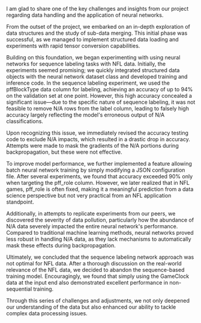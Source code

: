 I am glad to share one of the key challenges and insights from our project regarding data handling and the application of neural networks.

From the outset of the project, we embarked on an in-depth exploration of data structures and the study of sub-data merging. This initial phase was successful, as we managed to implement structured data loading and experiments with rapid tensor conversion capabilities.

Building on this foundation, we began experimenting with using neural networks for sequence labeling tasks with NFL data. Initially, the experiments seemed promising; we quickly integrated structured data objects with the neural network dataset class and developed training and inference code. In the sequence labeling experiment, we used the pffBlockType data column for labeling, achieving an accuracy of up to 94% on the validation set at one point. However, this high accuracy concealed a significant issue—due to the specific nature of sequence labeling, it was not feasible to remove N/A rows from the label column, leading to falsely high accuracy largely reflecting the model's erroneous output of N/A classifications.

Upon recognizing this issue, we immediately revised the accuracy testing code to exclude N/A impacts, which resulted in a drastic drop in accuracy. Attempts were made to mask the gradients of the N/A portions during backpropagation, but these were not effective.

To improve model performance, we further implemented a feature allowing batch neural network training by simply modifying a JSON configuration file. After several experiments, we found that accuracy exceeded 90% only when targeting the pff_role column. However, we later realized that in NFL games, pff_role is often fixed, making it a meaningful prediction from a data science perspective but not very practical from an NFL application standpoint.

Additionally, in attempts to replicate experiments from our peers, we discovered the severity of data pollution, particularly how the abundance of N/A data severely impacted the entire neural network's performance. Compared to traditional machine learning methods, neural networks proved less robust in handling N/A data, as they lack mechanisms to automatically mask these effects during backpropagation.

Ultimately, we concluded that the sequence labeling network approach was not optimal for NFL data. After a thorough discussion on the real-world relevance of the NFL data, we decided to abandon the sequence-based training model. Encouragingly, we found that simply using the GameClock data at the input end also demonstrated excellent performance in non-sequential training.

Through this series of challenges and adjustments, we not only deepened our understanding of the data but also enhanced our ability to tackle complex data processing issues.